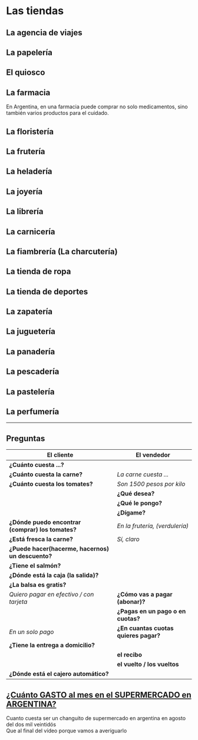 # Las tiendas

## La agencia de viajes

## La papelería

## El quiosco

## La farmacia

En Argentina, en una farmacia puede comprar no solo medicamentos, sino también varios productos para el cuidado.

## La floristería

## La frutería

## La heladería

## La joyería

## La librería

## La carnicería

## La fiambrería (La charcutería)

## La tienda de ropa

## La tienda de deportes

## La zapatería

## La juguetería

## La panadería

## La pescadería

## La pastelería

## La perfumería

---

## Preguntas

| El cliente                                        | El vendedor                           |
|---------------------------------------------------|---------------------------------------|
| **¿Cuánto cuesta ...?**                           |                                       |
| **¿Cuánto cuesta la carne?**                      | *La carne cuesta ...*                 |
| **¿Cuánto cuesta los tomates?**                   | *Son 1500 pesos por kilo*             |
|                                                   | **¿Qué desea?**                       |
|                                                   | **¿Qué le pongo?**                    |
|                                                   | **¿Dígame?**                          |
| **¿Dónde puedo encontrar (comprar) los tomates?** | *En la frutería, (verdulería)*        |
| **¿Está fresca la carne?**                        | *Sí, claro*                           |
| **¿Puede hacer(hacerme, hacernos) un descuento?** |                                       |
| **¿Tiene el salmón?**                             |                                       |
| **¿Dónde está la caja (la salida)?**              |                                       |
| **¿La balsa es gratis?**                          |                                       |
| *Quiero pagar en efectivo / con tarjeta*          | **¿Cómo vas a pagar (abonar)?**       |
|                                                   | **¿Pagas en un pago o en cuotas?**    |
| *En un solo pago*                                 | **¿En cuantas cuotas quieres pagar?** |
| **¿Tiene la entrega a domicilio?**                |                                       |
|                                                   | **el recibo**                         |
|                                                   | **el vuelto / los vueltos**           |
| **¿Dónde está el cajero automático?**             |                                       |

## [¿Cuánto GASTO al mes en el SUPERMERCADO en ARGENTINA?](https://www.youtube.com/watch?v=v4x1iTnJOyQ)
Cuanto cuesta ser un changuito de supermercado en argentina en agosto del dos mil veintidós  
Que al final del vídeo porque vamos a averiguarlo



